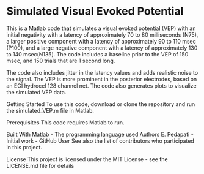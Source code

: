 # Simulated Visual Evoked Potential
This is a Matlab code that simulates a visual evoked potential (VEP) with an initial negativity with a latency of approximately 70 to 80 milliseconds (N75), a larger positive component with a latency of approximately 90 to 110 msec (P100), and a large negative component with a latency of approximately 130 to 140 msec(N135). The code includes a baseline prior to the VEP of 150 msec, and 150 trials that are 1 second long.

The code also includes jitter in the latency values and adds realistic noise to the signal. The VEP is more prominent in the posterior electrodes, based on an EGI hydrocel 128 channel net. The code also generates plots to visualize the simulated VEP data.

Getting Started
To use this code, download or clone the repository and run the simulated_VEP.m file in Matlab.

Prerequisites
This code requires Matlab to run.

Built With
Matlab - The programming language used
Authors
E. Pedapati - Initial work - GitHub User
See also the list of contributors who participated in this project.

License
This project is licensed under the MIT License - see the LICENSE.md file for details

